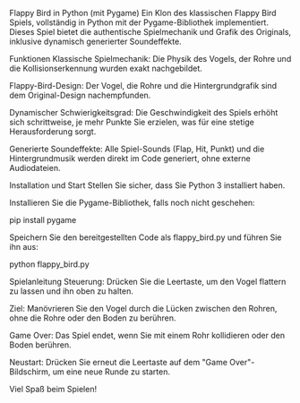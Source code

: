Flappy Bird in Python (mit Pygame)
Ein Klon des klassischen Flappy Bird Spiels, vollständig in Python mit der Pygame-Bibliothek implementiert. Dieses Spiel bietet die authentische Spielmechanik und Grafik des Originals, inklusive dynamisch generierter Soundeffekte.

Funktionen
Klassische Spielmechanik: Die Physik des Vogels, der Rohre und die Kollisionserkennung wurden exakt nachgebildet.

Flappy-Bird-Design: Der Vogel, die Rohre und die Hintergrundgrafik sind dem Original-Design nachempfunden.

Dynamischer Schwierigkeitsgrad: Die Geschwindigkeit des Spiels erhöht sich schrittweise, je mehr Punkte Sie erzielen, was für eine stetige Herausforderung sorgt.

Generierte Soundeffekte: Alle Spiel-Sounds (Flap, Hit, Punkt) und die Hintergrundmusik werden direkt im Code generiert, ohne externe Audiodateien.

Installation und Start
Stellen Sie sicher, dass Sie Python 3 installiert haben.

Installieren Sie die Pygame-Bibliothek, falls noch nicht geschehen:

pip install pygame

Speichern Sie den bereitgestellten Code als flappy_bird.py und führen Sie ihn aus:

python flappy_bird.py

Spielanleitung
Steuerung: Drücken Sie die Leertaste, um den Vogel flattern zu lassen und ihn oben zu halten.

Ziel: Manövrieren Sie den Vogel durch die Lücken zwischen den Rohren, ohne die Rohre oder den Boden zu berühren.

Game Over: Das Spiel endet, wenn Sie mit einem Rohr kollidieren oder den Boden berühren.

Neustart: Drücken Sie erneut die Leertaste auf dem "Game Over"-Bildschirm, um eine neue Runde zu starten.

Viel Spaß beim Spielen!
